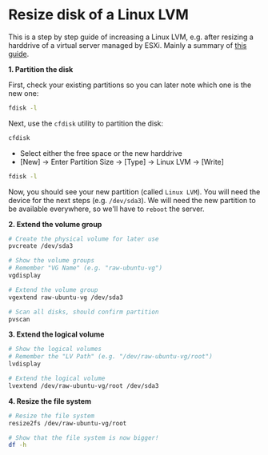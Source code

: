 # Resize disk of a Linux LVM

This is a step by step guide of increasing a Linux LVM, e.g. after resizing a harddrive of a virtual server managed by ESXi. Mainly a summary of [this guide](https://www.rootusers.com/how-to-increase-the-size-of-a-linux-lvm-by-adding-a-new-disk/).

**1. Partition the disk**

First, check your existing partitions so you can later note which one is the new one:

```bash
fdisk -l
```

Next, use the `cfdisk` utility to partition the disk:

```bash
cfdisk
```

- Select either the free space or the new harddrive
- [New] -> Enter Partition Size -> [Type] -> Linux LVM -> [Write]

```bash
fdisk -l
```

Now, you should see your new partition (called `Linux LVM`). You will need the device for the next steps (e.g. `/dev/sda3`). We will need the new partition to be available everywhere, so we'll have to `reboot` the server.

**2. Extend the volume group**

```bash
# Create the physical volume for later use
pvcreate /dev/sda3

# Show the volume groups
# Remember "VG Name" (e.g. "raw-ubuntu-vg")
vgdisplay

# Extend the volume group
vgextend raw-ubuntu-vg /dev/sda3

# Scan all disks, should confirm partition
pvscan
```

**3. Extend the logical volume**

```bash
# Show the logical volumes
# Remember the "LV Path" (e.g. "/dev/raw-ubuntu-vg/root")
lvdisplay

# Extend the logical volume
lvextend /dev/raw-ubuntu-vg/root /dev/sda3
```

**4. Resize the file system**

```bash
# Resize the file system
resize2fs /dev/raw-ubuntu-vg/root

# Show that the file system is now bigger!
df -h
```